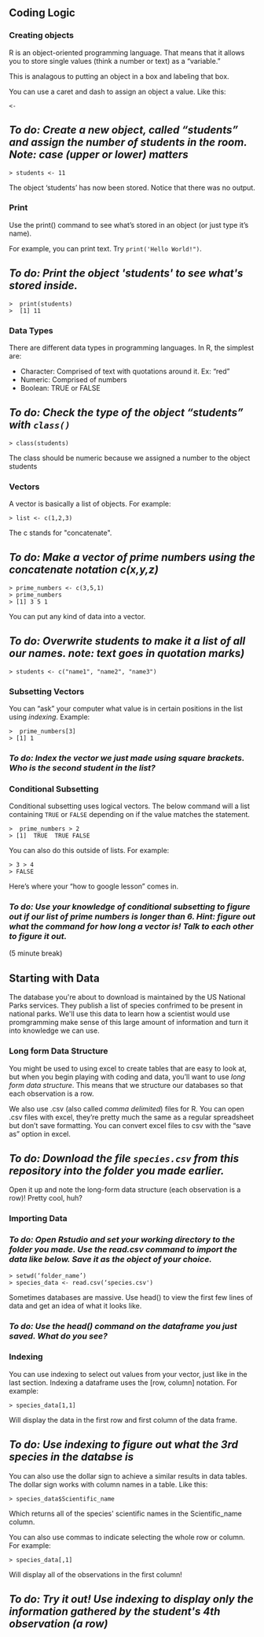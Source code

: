 ## Coding Logic

### Creating objects
 
R is an object-oriented programming language. That means that it allows you to store single values (think a number or text) as a “variable.” 

This is analagous to putting an object in a box and labeling that box. 

 You can use a caret and dash to assign an object a value. Like this:
 
```{r}
<-  
```

 
## *To do: Create a new object, called “students” and assign the number of students in the room. Note: case (upper or lower) matters*
 

```{r}
> students <- 11
```
 
The object ‘students’ has now been stored. Notice that there was no output.

### Print
 
Use the print() command to see what’s stored in an object (or just type it’s name).

For example, you can print text. Try ```print('Hello World!")```.


## *To do: Print the object 'students' to see what's stored inside.*

```{r}
>  print(students)
>  [1] 11
```
 

### Data Types

There are different data types in programming languages. In R, the simplest are:

* Character: Comprised of text with quotations around it. Ex: “red”
* Numeric: Comprised of numbers
* Boolean: TRUE or FALSE
 
## *To do: Check the type of the object “students” with ```class()```*
 
 
```{r}
> class(students)
```
 
The class should be numeric because we assigned a number to the object students
 
 
### Vectors
A vector is basically a list of objects. For example:

 
```{r}
> list <- c(1,2,3)
```
 
The c stands for "concatenate". 


## *To do: Make a vector of prime numbers using the **concatenate notation** c(x,y,z)*
 
 ```{r}
> prime_numbers <- c(3,5,1)
> prime_numbers
> [1] 3 5 1
```	
 
You can put any kind of data into a vector.
 
## *To do: Overwrite students to make it a list of all our names. note: text goes in quotation marks)*
 
  ```{r}
> students <- c("name1", "name2", "name3")
```	
        	
 
### Subsetting Vectors
You can “ask” your computer what value is in certain positions in the list using *indexing*. Example:

  ```{r}
>  prime_numbers[3]
> [1] 1
```	

 
### *To do: Index the vector we just made using square brackets. Who is the second student in the list?*

 
### Conditional Subsetting
 
Conditional subsetting uses logical vectors. The below command will a list containing ```TRUE``` or ```FALSE``` depending on if the value matches the statement. 

  ```{r}
>  prime_numbers > 2
> [1]  TRUE  TRUE FALSE

 ```

 
You can also do this outside of lists. For example:
  ```{r}
> 3 > 4
> FALSE
 ```

Here’s where your “how to google lesson” comes in.
 
### *To do: Use your knowledge of conditional subsetting to figure out if our list of prime numbers is longer than 6. Hint: figure out what the command for how long a vector is! Talk to each other to figure it out.*


(5 minute break)



 
## Starting with Data
 
The database you're about to download is maintained by the US National Parks services. They publish a list of species confrimed to be present in national parks. We'll use this data to learn how a scientist would use promgramming make sense of this large amount of information and turn it into knowledge we can use. 


 
### Long form Data Structure
You might be used to using excel to create tables that are easy to look at, but when you begin playing with coding and data, you’ll want to use *long form data structure*. This means that we structure our databases so that each observation is a row. 

We also use .csv (also called *comma delimited*) files for R. You can open .csv files with excel, they’re pretty much the same as a regular spreadsheet but don’t save formatting. You can convert excel files to csv with the “save as” option in excel.

## *To do: Download the file ```species.csv``` from this repository into the folder you made earlier.*

Open it up and note the long-form data structure (each observation is a row)! Pretty cool, huh?


### Importing Data

### *To do: Open Rstudio and set your working directory to the folder you made. Use the read.csv command to import the data like below. Save it as the object of your choice.*

  ```{r}
> setwd(‘folder_name’)
> species_data <- read.csv(‘species.csv')
 ```

Sometimes databases are massive. Use head() to view the first few lines of data and get an idea of what it looks like.


### *To do: Use the head() command on the dataframe you just saved. What do you see?*

 
### Indexing
You can use indexing to select out values from your vector, just like in the last section. Indexing a dataframe uses the [row, column] notation.  For example:

  ```{r}
> species_data[1,1] 
 ```

Will display the data in the first row and first column of the data frame. 


## *To do: Use indexing to figure out what the 3rd species in the databse is*



You can also use the dollar sign to achieve a similar results in data tables. The dollar sign works with column names in a table. Like this:

 ```{r}
> species_data$Scientific_name
 ```
 
Which returns all of the species' scientific names in the Scientific_name column.

You can also use commas to indicate selecting the whole row or column.  For example:
 
 ```{r}
> species_data[,1]
 ```
Will display all of the observations in the first column! 


## *To do: Try it out! Use indexing to display only the information gathered by the student's 4th observation (a row)*
